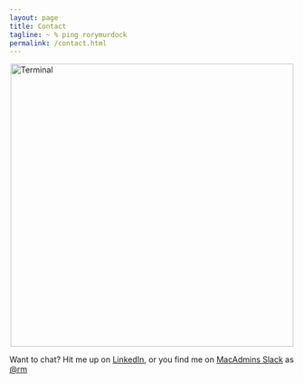 ```yaml
---
layout: page
title: Contact
tagline: ~ % ping rorymurdock
permalink: /contact.html
---
```


<img src="{{ site.url }}/assets/img/Contact.png" alt="Terminal" style="width: 500px; display: block; margin-left: auto; margin-right: auto;"/>

Want to chat? Hit me up on [LinkedIn](https://www.linkedin.com/in/rorymurdock), or you find me on [MacAdmins Slack](https://macadmins.slack.com/) as [@rm](https://app.slack.com/client/T04QVKUQG/D1KCXFZJP/user_profile/U054G0RRP)
